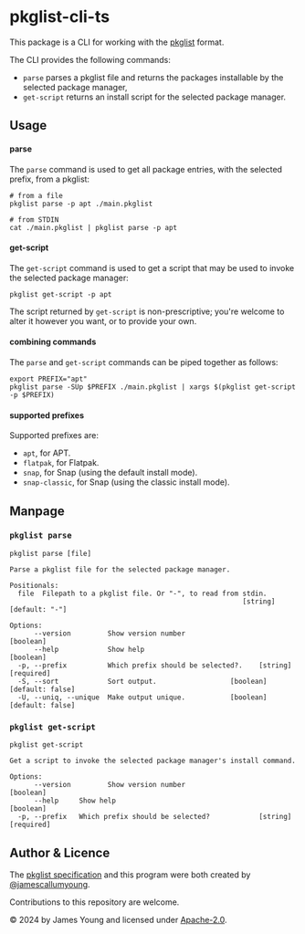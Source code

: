 # pkglist-cli-ts

This package is a CLI for working with the [pkglist][1] format.

The CLI provides the following commands:

- `parse` parses a pkglist file and returns the packages installable by the selected package manager,
- `get-script` returns an install script for the selected package manager.

## Usage

#### parse

The `parse` command is used to get all package entries, with the selected prefix, from a pkglist:

```shell
# from a file
pkglist parse -p apt ./main.pkglist

# from STDIN
cat ./main.pkglist | pkglist parse -p apt
```

#### get-script

The `get-script` command is used to get a script that may be used to invoke the selected package manager:

```shell
pkglist get-script -p apt
```

The script returned by `get-script` is non-prescriptive; you're welcome to alter it however you want, or to provide your own.

#### combining commands

The `parse` and `get-script` commands can be piped together as follows:

```shell
export PREFIX="apt"
pkglist parse -SUp $PREFIX ./main.pkglist | xargs $(pkglist get-script -p $PREFIX)
```

#### supported prefixes

Supported prefixes are:

- `apt`, for APT.
- `flatpak`, for Flatpak.
- `snap`, for Snap (using the default install mode).
- `snap-classic`, for Snap (using the classic install mode).

## Manpage

### `pkglist parse`

```
pkglist parse [file]

Parse a pkglist file for the selected package manager.

Positionals:
  file  Filepath to a pkglist file. Or "-", to read from stdin.
                                                         [string] [default: "-"]

Options:
      --version         Show version number                            [boolean]
      --help            Show help                                      [boolean]
  -p, --prefix          Which prefix should be selected?.    [string] [required]
  -S, --sort            Sort output.                  [boolean] [default: false]
  -U, --uniq, --unique  Make output unique.           [boolean] [default: false]
```

### `pkglist get-script`

```
pkglist get-script

Get a script to invoke the selected package manager's install command.

Options:
      --version         Show version number                            [boolean]
      --help     Show help                                             [boolean]
  -p, --prefix   Which prefix should be selected?            [string] [required]
```

## Author & Licence

The [pkglist specification][1] and this program were both created by [@jamescallumyoung](https://github.com/jamescallumyoung).

Contributions to this repository are welcome.

© 2024 by James Young and licensed under [Apache-2.0](https://www.apache.org/licenses/LICENSE-2.0.txt). 

[1]: https://github.com/jamescallumyoung/pkglist-spec
